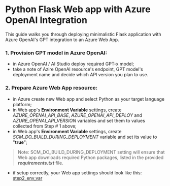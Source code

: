 # Python Flask Web app with Azure OpenAI Integration
This guide walks you through deploying minimalistic Flask application with Azure OpenAI's GPT integration to an Azure Web App.

### 1. Provision GPT model in Azure OpenAI:
- in Azure OpenAI / AI Studio deploy required GPT-x model;
- take a note of Azire OpenAI resource's endpoint, GPT model's deployment name and decide which API version you plan to use.

### 2. Prepare Azure Web App resource:
- in Azure create new Web app and select Python as your target language platform;
- in Web app's **Environment Variable** settings, create _AZURE_OPENAI_API_BASE_, _AZURE_OPENAI_API_DEPLOY_ and _AZURE_OPENAI_API_VERSION_ variables and set them to values collected from Step # 1 above;
- in Web app's **Environment Variable** settings, create _SCM_DO_BUILD_DURING_DEPLOYMENT_ variable and set its value to "**true**";
> Note: SCM_DO_BUILD_DURING_DEPLOYMENT setting will ensure that Web app downloads required Python packages, listed in the provided _**requirements.txt**_ file.
- if setup correctly, your Web app settings should look like this:
[step2_env_var](images/env_var.png)
